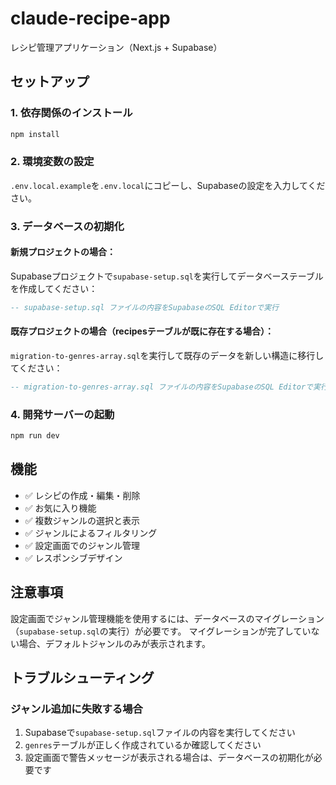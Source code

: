 # claude-recipe-app

レシピ管理アプリケーション（Next.js + Supabase）

## セットアップ

### 1. 依存関係のインストール

```bash
npm install
```

### 2. 環境変数の設定

`.env.local.example`を`.env.local`にコピーし、Supabaseの設定を入力してください。

### 3. データベースの初期化

#### 新規プロジェクトの場合：

Supabaseプロジェクトで`supabase-setup.sql`を実行してデータベーステーブルを作成してください：

```sql
-- supabase-setup.sql ファイルの内容をSupabaseのSQL Editorで実行
```

#### 既存プロジェクトの場合（recipesテーブルが既に存在する場合）：

`migration-to-genres-array.sql`を実行して既存のデータを新しい構造に移行してください：

```sql
-- migration-to-genres-array.sql ファイルの内容をSupabaseのSQL Editorで実行
```

### 4. 開発サーバーの起動

```bash
npm run dev
```

## 機能

- ✅ レシピの作成・編集・削除
- ✅ お気に入り機能
- ✅ 複数ジャンルの選択と表示
- ✅ ジャンルによるフィルタリング
- ✅ 設定画面でのジャンル管理
- ✅ レスポンシブデザイン

## 注意事項

設定画面でジャンル管理機能を使用するには、データベースのマイグレーション（`supabase-setup.sql`の実行）が必要です。
マイグレーションが完了していない場合、デフォルトジャンルのみが表示されます。

## トラブルシューティング

### ジャンル追加に失敗する場合

1. Supabaseで`supabase-setup.sql`ファイルの内容を実行してください
2. `genres`テーブルが正しく作成されているか確認してください
3. 設定画面で警告メッセージが表示される場合は、データベースの初期化が必要です
